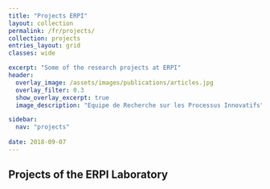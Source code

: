 ```yaml
---
title: "Projects ERPI"
layout: collection
permalink: /fr/projects/
collection: projects
entries_layout: grid
classes: wide

excerpt: "Some of the research projects at ERPI"
header:
  overlay_image: /assets/images/publications/articles.jpg
  overlay_filter: 0.3
  show_overlay_excerpt: true 
  image_description: "Equipe de Recherche sur les Processus Innovatifs"

sidebar:
  nav: "projects"
  
date: 2018-09-07
---
```


## Projects of the ERPI Laboratory



